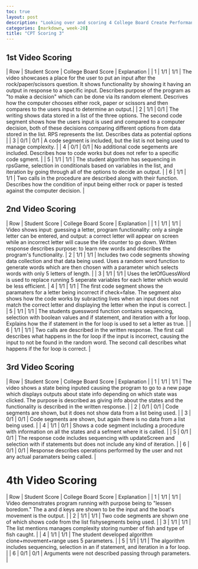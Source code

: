 ```yaml
---
toc: true
layout: post
description: "Looking over and scoring 4 College Board Create Performance Tasks"
categories: [markdown, week-20]
title: "CPT Scoring 3"
---
```


## 1st Video Scoring

| Row | Student Score | College Board Score | Explanation |
| 1 | 1/1 | 1/1 | The video showcases a place for the user to put an input after the rock/paper/scissors question. It shows functionality by showing it having an output in response to a specific input. Describes purpose of the program as "to make a decision" which can be done via its random element. Descrives how the computer chooses either rock, paper or scissors and then compares to the users input to determine an output.|
| 2 | 1/1 | 0/1 | The writing shows data stored in a list of the three options. The second code segment shows how the users input is used and compared to a computer decision, both of these decisions comparing different options from data stored in the list. RPS represents the list. Describes data as potential options |
| 3 |  0/1 | 0/1 | A code segment is included, but the list is not being used to manage complexity. |
| 4 | 0/1 | 0/1 | No additional code segements are included. Describes how to code works but does not refer to a specific code sgment. |
| 5 | 1/1 | 1/1 | The student algorithm has sequencing in rpsGame, selection in conditionals based on variables in the list, and iteration by going through all of the options to decide an output. |
| 6 | 1/1 | 1/1 | Two calls in the procedure are described along with their function. Describes how the condition of input being either rock or paper is tested against the computer decision. |

## 2nd Video Scoring

| Row | Student Score | College Board Score | Explanation |
| 1 | 1/1 | 1/1 | Video shows input: guessing a letter, program functionality: only a single letter can be entered, and output: a correct letter will appear on screen while an incorrect letter will cause the life counter to go down. Written response describes purpose: to learn new words and describes the program's functionality.
| 2 | 1/1 | 1/1 | Includes two code segments showing data collection and that data being used. Uses a random word function to generate words which are then chosen with a parameter which selects words with only 5 letters of length. |
| 3 | 1/1 | 1/1 | Uses the letOfGuessWord is used to replace running 5 seperate variables for each letter which would be less efficient. 
| 4 | 1/1 | 1/1 | The first code segment shows the paramaters for a letter being incorrect if check=false. The segment also shows how the code works by subracting lives when an input does not match the correct letter and displaying the letter when the input is correct. |
| 5 | 1/1 | 1/1 | The students guessword function contains sequencing, selection with boolean values and if statement, and iteration with a for loop. Explains how the if statement in the for loop is used to set a letter as true. |
| 6 | 1/1 | 1/1 | Two calls are described in the written response. The first call describes what happens in the for loop if the input is incorrect, causing the input to not be found in the random word. The second call describes what happens if the for loop is correct. |

## 3rd Video Scoring

| Row | Student Score | College Board Score | Explanation |
| 1 | 1/1 | 1/1 | The video shows a state being inputed causing the program to go to a new page which displays outputs about state info depending on which state was clicked. The purpose is described as giving info about the states and the functionality is described in the written response. |
| 2 | 0/1 | 0/1 | Code segments are shown, but it does not show data from a list being used. |
| 3 | 0/1 | 0/1 | Code segments are shown, but again there is no data from a list being used. |
| 4 | 1/1 | 0/1 | Shows a code segment including a procedure with information on all the states and a sefment where it is called. |
| 5 | 0/1 | 0/1 | The response code includes sequencing with updateScreen and selection with if statements but does not include any kind of iteration. |
| 6 | 0/1 | 0/1 | Response describes operations performed by the user and not any actual paramaters being called. |

# 4th Video Scoring

| Row | Student Score | College Board Score | Explanation |
| 1 | 1/1 | 1/1 | Video demonstrates program running with purpose being to "lessen boredom." The a and d keys are shown to be the input and the boat's movement is the output. |
| 2 | 1/1 | 1/1 | Two code segments are shown one of which shows code from the list fishysegments being used. |
| 3 | 1/1 | 1/1 | The list mentions manages complexity storing number of fish and type of fish caught. |
| 4 | 1/1 | 1/1 | The student developed algorithm clone+movement+range uses 5 parameters. |
| 5 | 1/1 | 1/1 | The algorithm includes sequencing, selection in an if statement, and iteration in a for loop. |
| 6 | 0/1 | 0/1 | Arguments were not described passing through parameters. |